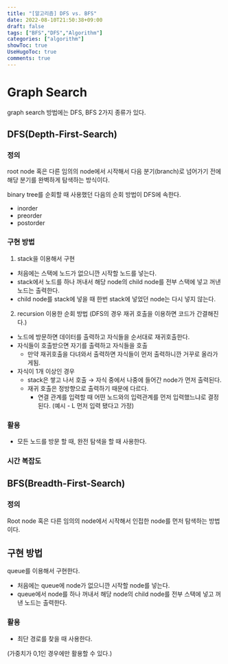 ```yaml
---
title: "[알고리즘] DFS vs. BFS"
date: 2022-08-10T21:50:38+09:00
draft: false
tags: ["BFS","DFS","Algorithm"]
categories: ["algorithm"]
showToc: true
UseHugoToc: true
comments: true
---
```


# Graph Search
graph search 방법에는 DFS, BFS 2가지 종류가 있다. 

## DFS(Depth-First-Search)

### 정의

root node 혹은 다른 임의의 node에서 시작해서 다음 분기(branch)로 넘어가기 전에 해당 분기를 완벽하게 탐색하는 방식이다. 

binary tree를 순회할 때 사용했던 다음의 순회 방법이 DFS에 속한다. 

- inorder
- preorder
- postorder

### 구현 방법

1) stack을 이용해서 구현

- 처음에는 스택에 노드가 없으니깐 시작할 노드를 넣는다.
- stack에서 노드를 하나 꺼내서 해당 node의 child node를 전부 스택에 넣고 꺼낸 노드는 출력한다.
- child node를 stack에 넣을 때 한번 stack에 넣었던 node는 다시 넣지 않는다.

2) recursion 이용한 순회 방법 (DFS의 경우 재귀 호출을 이용하면 코드가 간결해진다.)

- 노드에 방문하면 데이터를 출력하고 자식들을 순서대로 재귀호출한다.
- 자식들이 호출받으면 자기를 출력하고 자식들을 호출
    - 만약 재귀호출을 다녀와서 출력하면 자식들이 먼저 출력하니깐 거꾸로 올라가게됨.
- 자식이 1개 이상인 경우
    - stack은 쌓고 나서 호출 → 자식 중에서 나중에 들어간 node가 먼저 출력된다.
    - 재귀 호출은 정방향으로 출력하기 때문에 다르다.
        - 연결 관계를 입력할 때 어떤 노드와의 입력관계를 먼저 입력했느냐로 결정된다. (예시 - L 먼저 입력 됐다고 가정)

### 활용

- 모든 노드를 방문 할 때, 완전 탐색을 할 때 사용한다.

### 시간 복잡도

## BFS(Breadth-First-Search)

### 정의

Root node 혹은 다른 임의의 node에서 시작해서 인접한 node를 먼저 탐색하는 방법이다.

## 구현 방법

queue를 이용해서 구현한다. 

- 처음에는 queue에 node가 없으니깐 시작할 node를 넣는다.
- queue에서 node를 하나 꺼내서 해당 node의 child node를 전부 스택에 넣고 꺼낸 노드는 출력한다.

### 활용

- 최단 경로를 찾을 때 사용한다.

(가중치가 0,1인 경우에만 활용할 수 있다.)
